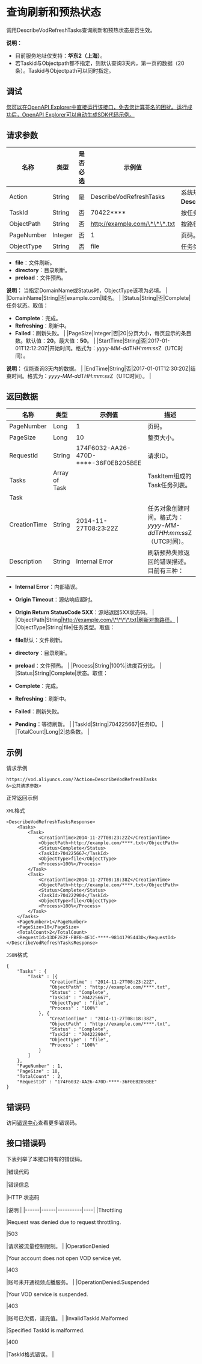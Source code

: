 # 查询刷新和预热状态

调用DescribeVodRefreshTasks查询刷新和预热状态是否生效。

**说明：**

-   目前服务地址仅支持：**华东2（上海）**。
-   若Taskid与Objectpath都不指定，则默认查询3天内，第一页的数据（20条）。Taskid与Objectpath可以同时指定。

## 调试

[您可以在OpenAPI Explorer中直接运行该接口，免去您计算签名的困扰。运行成功后，OpenAPI Explorer可以自动生成SDK代码示例。](https://api.aliyun.com/#product=vod&api=DescribeVodRefreshTasks&type=RPC&version=2017-03-21)

## 请求参数

|名称|类型|是否必选|示例值|描述|
|--|--|----|---|--|
|Action|String|是|DescribeVodRefreshTasks|系统规定参数。取值：**DescribeVodRefreshTasks**。 |
|TaskId|String|否|70422\*\*\*\*|按任务ID查询刷新状态。 |
|ObjectPath|String|否|http://example.com/\*\*\*.txt|按路径查询，准确匹配。 |
|PageNumber|Integer|否|1|页码。 |
|ObjectType|String|否|file|任务类型。取值范围：

 -   **file**：文件刷新。
-   **directory**：目录刷新。
-   **preload**：文件预热。

 **说明：** 当指定DomainName或Status时，ObjectType该项为必填。 |
|DomainName|String|否|example.com|域名。 |
|Status|String|否|Complete|任务状态。取值：

 -   **Complete**：完成。
-   **Refreshing**：刷新中。
-   **Failed**：刷新失败。 |
|PageSize|Integer|否|20|分页大小，每页显示的条目数。默认值：**20**。最大值：**50**。 |
|StartTime|String|否|2017-01-01T12:12:20Z|开始时间。格式为：*yyyy-MM-dd*T*HH:mm:ss*Z（UTC时间）。

 **说明：** 仅能查询3天内的数据。 |
|EndTime|String|否|2017-01-01T12:30:20Z|结束时间。格式为：*yyyy-MM-dd*T*HH:mm:ss*Z（UTC时间）。 |

## 返回数据

|名称|类型|示例值|描述|
|--|--|---|--|
|PageNumber|Long|1|页码。 |
|PageSize|Long|10|整页大小。 |
|RequestId|String|174F6032-AA26-470D-\*\*\*\*-36F0EB205BEE|请求ID。 |
|Tasks|Array of Task| |TaskItem组成的Task任务列表。 |
|Task| | | |
|CreationTime|String|2014-11-27T08:23:22Z|任务对象创建时间。格式为：*yyyy-MM-dd*T*HH:mm:ss*Z（UTC时间）。 |
|Description|String|Internal Error|刷新预热失败返回的错误描述。目前有三种：

 -   **Internal Error**：内部错误。
-   **Origin Timeout**：源站响应超时。
-   **Origin Return StatusCode 5XX**：源站返回5XX状态码。 |
|ObjectPath|String|http://example.com/\*\*\*\*.txt|刷新对象路径。 |
|ObjectType|String|file|任务类型。取值：

 -   **file**默认：文件刷新。
-   **directory**：目录刷新。
-   **preload**：文件预热。 |
|Process|String|100%|进度百分比。 |
|Status|String|Complete|状态。取值：

 -   **Complete**：完成。
-   **Refreshing**：刷新中。
-   **Failed**：刷新失败。
-   **Pending**：等待刷新。 |
|TaskId|String|704225667|任务ID。 |
|TotalCount|Long|2|总条数。 |

## 示例

请求示例

```
https://vod.aliyuncs.com/?Action=DescribeVodRefreshTasks
&<公共请求参数>
```

正常返回示例

`XML`格式

```
<DescribeVodRefreshTasksResponse>
    <Tasks>
        <Task>
            <CreationTime>2014-11-27T08:23:22Z</CreationTime>
            <ObjectPath>http://example.com/****.txt</ObjectPath>
            <Status>Complete</Status>
            <TaskId>704225667</TaskId>
            <ObjectType>file</ObjectType>
            <Process>100%</Process>
        </Task>
        <Task>
            <CreationTime>2014-11-27T08:18:38Z</CreationTime>
            <ObjectPath>http://example.com/****.txt</ObjectPath>
            <Status>Complete</Status>
            <TaskId>704222904</TaskId>
            <ObjectType>file</ObjectType>
            <Process>100%</Process>
        </Task>
    </Tasks>
    <PageNumber>1</PageNumber>
    <PageSize>10</PageSize>
    <TotalCount>2</TotalCount>
    <RequestId>13DF2E2F-FBF8-4E1C-****-98141795443D</RequestId>
</DescribeVodRefreshTasksResponse>
```

`JSON`格式

```
{
    "Tasks" : {
        "Task" : [{
                "CreationTime" : "2014-11-27T08:23:22Z",
                "ObjectPath" : "http://example.com/****.txt",
                "Status" : "Complete",
                "TaskId" : "704225667",
                "ObjectType" : "file",
                "Process" : "100%"
            }, {
                "CreationTime" : "2014-11-27T08:18:38Z",
                "ObjectPath" : "http://example.com/****.txt",
                "Status" : "Complete",
                "TaskId" : "704222904",
                "ObjectType" : "file",
                "Process" : "100%"
            }
        ]
    },
    "PageNumber" : 1,
    "PageSize" : 10,
    "TotalCount" : 2,
    "RequestId" : "174F6032-AA26-470D-****-36F0EB205BEE"
}
```

## 错误码

访问[错误中心](https://error-center.aliyun.com/status/product/vod)查看更多错误码。

## 接口错误码

下表列举了本接口特有的错误码。

|错误代码

|错误信息

|HTTP 状态码

|说明 |
|------|------|----------|----|
|Throttling

|Request was denied due to request throttling.

|503

|请求被流量控制限制。 |
|OperationDenied

|Your account does not open VOD service yet.

|403

|账号未开通视频点播服务。 |
|OperationDenied.Suspended

|Your VOD service is suspended.

|403

|账号已欠费，请充值。 |
|InvalidTaskId.Malformed

|Specified TaskId is malformed.

|400

|TaskId格式错误。 |


